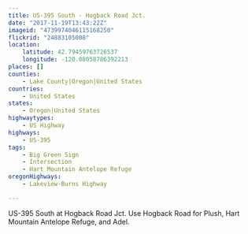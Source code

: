 ```yaml
---
title: US-395 South - Hogback Road Jct.
date: "2017-11-19T13:43:22Z"
imageid: "4739974046115168250"
flickrid: "24883105008"
location:
    latitude: 42.79459763726537
    longitude: -120.08058786392213
places: []
counties:
    - Lake County|Oregon|United States
countries:
    - United States
states:
    - Oregon|United States
highwaytypes:
    - US Highway
highways:
    - US-395
tags:
    - Big Green Sign
    - Intersection
    - Hart Mountain Antelope Refuge
oregonHighways:
    - Lakeview-Burns Highway

---
```

US-395 South at Hogback Road Jct.  Use Hogback Road for Plush, Hart Mountain Antelope Refuge, and Adel.